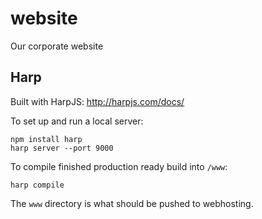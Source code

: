 # website
Our corporate website


## Harp

Built with HarpJS: http://harpjs.com/docs/

To set up and run a local server:
```
npm install harp
harp server --port 9000
```

To compile finished production ready build into `/www`: 
```
harp compile
```

The `www` directory is what should be pushed to webhosting.

